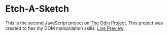 # Etch-A-Sketch

This is the second JavaScript project on [The Odin Project](https://www.theodinproject.com/paths/foundations/courses/foundations/lessons/rock-paper-scissors). This project was created to flex my DOM manipulation skills.
[Live Preview ](https://itreykwondo.github.io/odin-etch-a-sketch/)
